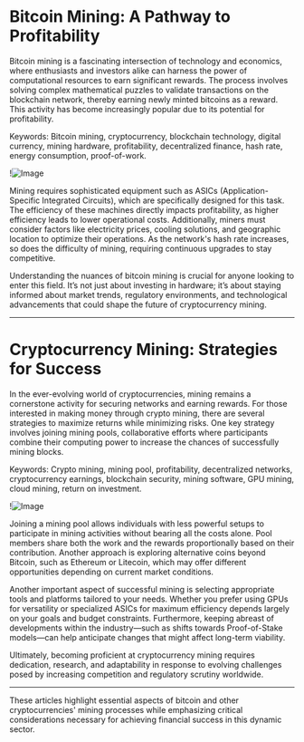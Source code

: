 # Bitcoin Mining: A Pathway to Profitability

Bitcoin mining is a fascinating intersection of technology and economics, where enthusiasts and investors alike can harness the power of computational resources to earn significant rewards. The process involves solving complex mathematical puzzles to validate transactions on the blockchain network, thereby earning newly minted bitcoins as a reward. This activity has become increasingly popular due to its potential for profitability.

Keywords: Bitcoin mining, cryptocurrency, blockchain technology, digital currency, mining hardware, profitability, decentralized finance, hash rate, energy consumption, proof-of-work.

!![Image](https://github.com/user-attachments/assets/b6e7b7a2-655e-4d44-8baa-20c566a3cb65)

Mining requires sophisticated equipment such as ASICs (Application-Specific Integrated Circuits), which are specifically designed for this task. The efficiency of these machines directly impacts profitability, as higher efficiency leads to lower operational costs. Additionally, miners must consider factors like electricity prices, cooling solutions, and geographic location to optimize their operations. As the network's hash rate increases, so does the difficulty of mining, requiring continuous upgrades to stay competitive.

Understanding the nuances of bitcoin mining is crucial for anyone looking to enter this field. It’s not just about investing in hardware; it’s about staying informed about market trends, regulatory environments, and technological advancements that could shape the future of cryptocurrency mining.

---

# Cryptocurrency Mining: Strategies for Success

In the ever-evolving world of cryptocurrencies, mining remains a cornerstone activity for securing networks and earning rewards. For those interested in making money through crypto mining, there are several strategies to maximize returns while minimizing risks. One key strategy involves joining mining pools, collaborative efforts where participants combine their computing power to increase the chances of successfully mining blocks.

Keywords: Crypto mining, mining pool, profitability, decentralized networks, cryptocurrency earnings, blockchain security, mining software, GPU mining, cloud mining, return on investment.

!![Image](https://github.com/user-attachments/assets/b6e7b7a2-655e-4d44-8baa-20c566a3cb65)

Joining a mining pool allows individuals with less powerful setups to participate in mining activities without bearing all the costs alone. Pool members share both the work and the rewards proportionally based on their contribution. Another approach is exploring alternative coins beyond Bitcoin, such as Ethereum or Litecoin, which may offer different opportunities depending on current market conditions.

Another important aspect of successful mining is selecting appropriate tools and platforms tailored to your needs. Whether you prefer using GPUs for versatility or specialized ASICs for maximum efficiency depends largely on your goals and budget constraints. Furthermore, keeping abreast of developments within the industry—such as shifts towards Proof-of-Stake models—can help anticipate changes that might affect long-term viability.

Ultimately, becoming proficient at cryptocurrency mining requires dedication, research, and adaptability in response to evolving challenges posed by increasing competition and regulatory scrutiny worldwide.

---

These articles highlight essential aspects of bitcoin and other cryptocurrencies' mining processes while emphasizing critical considerations necessary for achieving financial success in this dynamic sector.